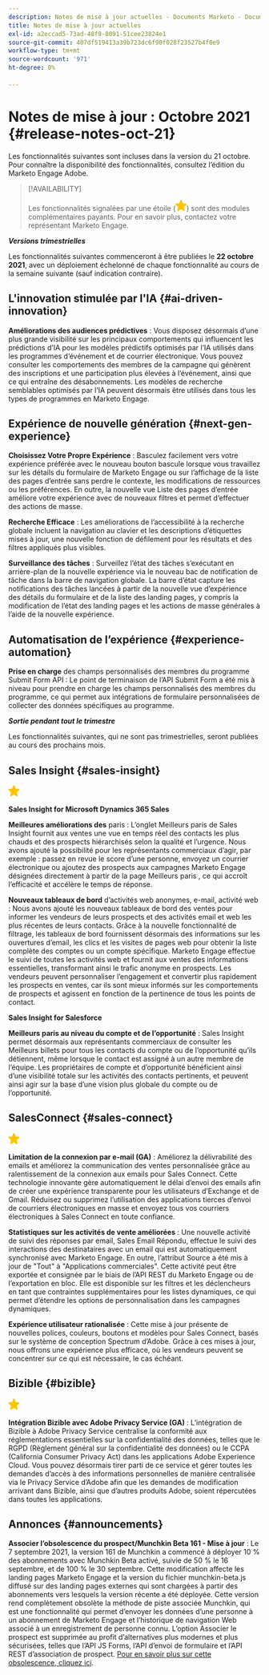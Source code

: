 ```yaml
---
description: Notes de mise à jour actuelles - Documents Marketo - Documentation du produit
title: Notes de mise à jour actuelles
exl-id: a2eccad5-73ad-48f9-8091-51cee23824e1
source-git-commit: 407df519413a39b723dc6f90f028f23527b4f0e9
workflow-type: tm+mt
source-wordcount: '971'
ht-degree: 0%

---
```


# Notes de mise à jour : Octobre 2021 {#release-notes-oct-21}

Les fonctionnalités suivantes sont incluses dans la version du 21 octobre. Pour connaître la disponibilité des fonctionnalités, consultez l’édition du Marketo Engage Adobe.

>[!AVAILABILITY]
>
>Les fonctionnalités signalées par une étoile (![](assets/yellow-star.png)) sont des modules complémentaires payants. Pour en savoir plus, contactez votre représentant Marketo Engage.

**_Versions trimestrielles_**

Les fonctionnalités suivantes commenceront à être publiées le **22 octobre 2021**, avec un déploiement échelonné de chaque fonctionnalité au cours de la semaine suivante (sauf indication contraire).

## L&#39;innovation stimulée par l&#39;IA {#ai-driven-innovation}

**Améliorations des audiences prédictives** : Vous disposez désormais d’une plus grande visibilité sur les principaux comportements qui influencent les prédictions d’IA pour les modèles prédictifs optimisés par l’IA utilisés dans les programmes d’événement et de courrier électronique. Vous pouvez consulter les comportements des membres de la campagne qui génèrent des inscriptions et une participation plus élevées à l’événement, ainsi que ce qui entraîne des désabonnements. Les modèles de recherche semblables optimisés par l’IA peuvent désormais être utilisés dans tous les types de programmes en Marketo Engage.

## Expérience de nouvelle génération {#next-gen-experience}

**Choisissez Votre Propre Expérience** : Basculez facilement vers votre expérience préférée avec le nouveau bouton bascule lorsque vous travaillez sur les détails du formulaire de Marketo Engage ou sur l’affichage de la liste des pages d’entrée sans perdre le contexte, les modifications de ressources ou les préférences. En outre, la nouvelle vue Liste des pages d’entrée améliore votre expérience avec de nouveaux filtres et permet d’effectuer des actions de masse.

**Recherche Efficace** : Les améliorations de l’accessibilité à la recherche globale incluent la navigation au clavier et les descriptions d’étiquettes mises à jour, une nouvelle fonction de défilement pour les résultats et des filtres appliqués plus visibles.

**Surveillance des tâches** : Surveillez l’état des tâches s’exécutant en arrière-plan de la nouvelle expérience via le nouveau bac de notification de tâche dans la barre de navigation globale. La barre d’état capture les notifications des tâches lancées à partir de la nouvelle vue d’expérience des détails du formulaire et de la liste des landing pages, y compris la modification de l’état des landing pages et les actions de masse générales à l’aide de la nouvelle expérience.

## Automatisation de l’expérience {#experience-automation}

**Prise en charge** des champs personnalisés des membres du programme Submit Form API : Le point de terminaison de l’API Submit Form a été mis à niveau pour prendre en charge les champs personnalisés des membres du programme, ce qui permet aux intégrations de formulaire personnalisées de collecter des données spécifiques au programme.

**_Sortie pendant tout le trimestre_**

Les fonctionnalités suivantes, qui ne sont pas trimestrielles, seront publiées au cours des prochains mois.

## Sales Insight {#sales-insight}

![(étoile)](assets/yellow-star.png)

**Sales Insight for Microsoft Dynamics 365 Sales**

**Meilleures améliorations des** paris : L’onglet Meilleurs paris de Sales Insight fournit aux ventes une vue en temps réel des contacts les plus chauds et des prospects hiérarchisés selon la qualité et l’urgence. Nous avons ajouté la possibilité pour les représentants commerciaux d’agir, par exemple : passez en revue le score d’une personne, envoyez un courrier électronique ou ajoutez des prospects aux campagnes Marketo Engage désignées directement à partir de la page Meilleurs paris , ce qui accroît l’efficacité et accélère le temps de réponse.

**Nouveaux tableaux de bord** d’activités web anonymes, e-mail, activité web : Nous avons ajouté les nouveaux tableaux de bord des ventes pour informer les vendeurs de leurs prospects et des activités email et web les plus récentes de leurs contacts. Grâce à la nouvelle fonctionnalité de filtrage, les tableaux de bord fournissent désormais des informations sur les ouvertures d’email, les clics et les visites de pages web pour obtenir la liste complète des comptes ou un compte spécifique. Marketo Engage effectue le suivi de toutes les activités web et fournit aux ventes des informations essentielles, transformant ainsi le trafic anonyme en prospects. Les vendeurs peuvent personnaliser l’engagement et convertir plus rapidement les prospects en ventes, car ils sont mieux informés sur les comportements de prospects et agissent en fonction de la pertinence de tous les points de contact.

**Sales Insight for Salesforce**

**Meilleurs paris au niveau du compte et de l’opportunité** : Sales Insight permet désormais aux représentants commerciaux de consulter les Meilleurs billets pour tous les contacts du compte ou de l’opportunité qu’ils détiennent, même lorsque le contact est assigné à un autre membre de l’équipe. Les propriétaires de compte et d’opportunité bénéficient ainsi d’une visibilité totale sur les activités des contacts pertinents, et peuvent ainsi agir sur la base d’une vision plus globale du compte ou de l’opportunité.

## SalesConnect {#sales-connect}

![(étoile)](assets/yellow-star.png)

**Limitation de la connexion par e-mail (GA)** : Améliorez la délivrabilité des emails et améliorez la communication des ventes personnalisée grâce au ralentissement de la connexion aux emails pour Sales Connect. Cette technologie innovante gère automatiquement le délai d’envoi des emails afin de créer une expérience transparente pour les utilisateurs d’Exchange et de Gmail. Réduisez ou supprimez l’utilisation des applications tierces d’envoi de courriers électroniques en masse et envoyez tous vos courriers électroniques à Sales Connect en toute confiance.

**Statistiques sur les activités de vente améliorées** : Une nouvelle activité de suivi des réponses par email, Sales Email Répondu, effectue le suivi des interactions des destinataires avec un email qui est automatiquement synchronisé avec Marketo Engage. En outre, l’attribut Source a été mis à jour de &quot;Tout&quot; à &quot;Applications commerciales&quot;. Cette activité peut être exportée et consignée par le biais de l’API REST du Marketo Engage ou de l’exportation en bloc. Elle est disponible sur les filtres et les déclencheurs en tant que contraintes supplémentaires pour les listes dynamiques, ce qui permet d’étendre les options de personnalisation dans les campagnes dynamiques.

**Expérience utilisateur rationalisée** : Cette mise à jour présente de nouvelles polices, couleurs, boutons et modèles pour Sales Connect, basés sur le système de conception Spectrum d’Adobe. Grâce à ces mises à jour, nous offrons une expérience plus efficace, où les vendeurs peuvent se concentrer sur ce qui est nécessaire, le cas échéant.

## Bizible {#bizible}

![](assets/yellow-star.png)

**Intégration Bizible avec Adobe Privacy Service (GA)** : L’intégration de Bizible à Adobe Privacy Service centralise la conformité aux réglementations essentielles sur la confidentialité des données, telles que le RGPD (Règlement général sur la confidentialité des données) ou le CCPA (California Consumer Privacy Act) dans les applications Adobe Experience Cloud. Vous pouvez désormais tirer parti de ce service et gérer toutes les demandes d’accès à des informations personnelles de manière centralisée via le Privacy Service d’Adobe afin que les demandes de modification arrivant dans Bizible, ainsi que d’autres produits Adobe, soient répercutées dans toutes les applications.

## Annonces {#announcements}

**Associer l’obsolescence du prospect/Munchkin Beta 161 - Mise à jour** : Le 7 septembre 2021, la version 161 de Munchkin a commencé à déployer 10 % des abonnements avec Munchkin Beta activé, suivie de 50 % le 16 septembre, et de 100 % le 30 septembre. Cette modification affecte les landing pages Marketo Engage et la version du fichier munchkin-beta.js diffusé sur des landing pages externes qui sont chargées à partir des abonnements vers lesquels la version récente a été déployée. Cette version rend complètement obsolète la méthode de piste associée Munchkin, qui est une fonctionnalité qui permet d’envoyer les données d’une personne à un abonnement de Marketo Engage et l’historique de navigation Web associé à un enregistrement de personne connu. L’option Associer le prospect est supprimée au profit d’alternatives plus modernes et plus sécurisées, telles que l’API JS Forms, l’API d’envoi de formulaire et l’API REST d’association de prospect. [Pour en savoir plus sur cette obsolescence, cliquez ici](https://developers.marketo.com/blog/deprecation-of-munchkin-associate-lead-method/).
